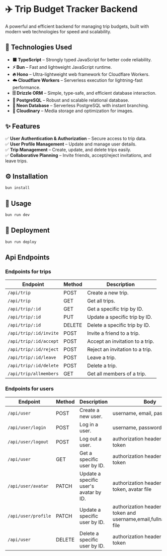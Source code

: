 # ✈️ Trip Budget Tracker Backend

A powerful and efficient backend for managing trip budgets, built with modern web technologies for speed and scalability.

## 🚀 Technologies Used

- **🟦 TypeScript** – Strongly typed JavaScript for better code reliability.
- **⚡ Bun** – Fast and lightweight JavaScript runtime.
- **🔥 Hono** – Ultra-lightweight web framework for Cloudflare Workers.
- **☁️ Cloudflare Workers** – Serverless execution for lightning-fast performance.
- **🗄️ Drizzle ORM** – Simple, type-safe, and efficient database interaction.
- **🐘 PostgreSQL** – Robust and scalable relational database.
- **🌱 Neon Database** – Serverless PostgreSQL with instant branching.
- **📸 Cloudinary** – Media storage and optimization for images.

## ✨ Features

✅ **User Authentication & Authorization** – Secure access to trip data.  
✅ **User Profile Management** – Update and manage user details.  
✅ **Trip Management** – Create, update, and delete trips easily.  
✅ **Collaborative Planning** – Invite friends, accept/reject invitations, and leave trips.

## ⚙️ Installation

```sh
bun install
```

## 🚀 Usage

```sh
bun run dev
```

## 🚀 Deployment

```sh
bun run deploy
```

## Api Endpoints

### Endpoints for trips

| Endpoint               | Method | Description                     |
| ---------------------- | ------ | ------------------------------- |
| `/api/trip`            | POST   | Create a new trip.              |
| `/api/trip`            | GET    | Get all trips.                  |
| `/api/trip/:id`        | GET    | Get a specific trip by ID.      |
| `/api/trip/:id`        | PUT    | Update a specific trip by ID.   |
| `/api/trip/:id`        | DELETE | Delete a specific trip by ID.   |
| `/api/trip/:id/invite` | POST   | Invite a friend to a trip.      |
| `/api/trip/:id/accept` | POST   | Accept an invitation to a trip. |
| `/api/trip/:id/reject` | POST   | Reject an invitation to a trip. |
| `/api/trip/:id/leave`  | POST   | Leave a trip.                   |
| `/api/trip/:id/delete` | POST   | Delete a trip.                  |
| `/api/trip/allmembers` | GET    | Get all members of a trip.      |

### Endpoints for users

| Endpoint            | Method | Description                            | Body                                                                      |
| ------------------- | ------ | -------------------------------------- | ------------------------------------------------------------------------- |
| `/api/user`         | POST   | Create a new user.                     | username, email, password                                                 |
| `/api/user/login`   | POST   | Log in a user.                         | username, password                                                        |
| `/api/user/logout`  | POST   | Log out a user.                        | authorization header Bearer token                                         |
| `/api/user`         | GET    | Get a specific user by ID.             | authorization header Bearer token                                         |
| `/api/user/avatar`  | PATCH  | Update a specific user's avatar by ID. | authorization header Bearer token, avatar file                            |
| `/api/user/profile` | PATCH  | Update a specific user by ID.          | authorization header Bearer token and username,email,fullname,avatar file |
| `/api/user`         | DELETE | Delete a specific user by ID.          | authorization header Bearer token                                         |
